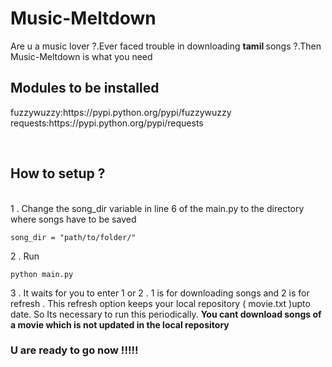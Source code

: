 # Music-Meltdown

   Are u a music lover ?.Ever faced trouble in downloading <strong> tamil </strong> songs ?.Then Music-Meltdown is what you need
   

<h2>Modules to be installed</h2> 
     fuzzywuzzy:https://pypi.python.org/pypi/fuzzywuzzy<br>
     requests:https://pypi.python.org/pypi/requests
     
<br><h2>How  to  setup ?</h2><br>
   1 . Change the song_dir variable in line 6 of the main.py to the directory where songs have to be saved
```
song_dir = "path/to/folder/"
```
2 . Run
```
python main.py
```
3 . It waits for you to enter 1 or 2 . 1 is for downloading songs and 2 is for refresh .
    This refresh option keeps your local repository ( movie.txt )upto date. So Its necessary to run this periodically.
    <strong>You cant download songs of a movie which is not updated in the local repository</strong>

<h3>U are ready to go now !!!!!<h3>
 
